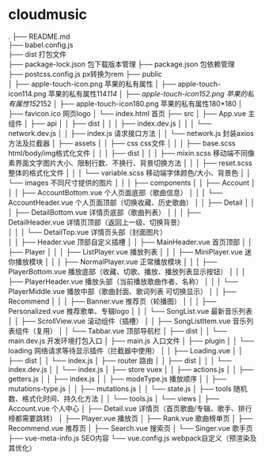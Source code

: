 # cloudmusic

.
├── README.md			
├── babel.config.js			
├── dist                                打包文件         									   
├── package-lock.json                   包下载版本管理
├── package.json                        包依赖管理           
├── postcss.config.js                   px转换为rem
├── public                              
│   ├── apple-touch-icon.png            苹果的私有属性
│   ├── apple-touch-icon114.png         苹果的私有属性114*114
│   ├── apple-touch-icon152.png         苹果的私有属性152*152
│   ├── apple-touch-icon180.png         苹果的私有属性180*180
│   ├── favicon.ico                     网页logo
│   └── index.html                      首页
├── src
│   ├── App.vue                         主组件
│   ├── api
│   │   ├── dist
│   │   │   ├── index.dev.js
│   │   │   └── network.dev.js
│   │   ├── index.js                    请求接口方法
│   │   └── network.js                  封装axios方法及拦截器
│   ├── assets
│   │   ├── css                         css文件
│   │   │   ├── base.scss               html/body/img格式化文件
│   │   │   ├── dist
│   │   │   ├── mixin.scss              移动端不同像素界面文字图片大小、限制行数、不换行、背景切换方法
│   │   │   ├── reset.scss              整体的格式化文件
│   │   │   └── variable.scss           移动端字体颜色/大小、背景色
│   │   └── images                      不同尺寸提供的图片
│   │ 
│   ├── components
│   │   ├── Account
│   │   │   ├── AccountBottom.vue       个人页面底部（歌曲信息）
│   │   │   └── AccountHeader.vue       个人页面顶部（切换收藏、历史歌曲）
│   │   ├── Detail
│   │   │   ├── DetailBottom.vue        详情页底部（歌曲列表）
│   │   │   ├── DetailHeader.vue        详情页顶部（返回上一级、切换背景）        
│   │   │   └── DetailTop.vue           详情页头部（封面图片）           
│   │   ├── Header.vue                  顶部自定义插槽
│   │   ├── MainHeader.vue              首页顶部
│   │   ├── Player
│   │   │   ├── ListPlayer.vue          播放列表
│   │   │   ├── MiniPlayer.vue          迷你播放模块
│   │   │   ├── NormalPlayer.vue        正常播放模块
│   │   │   ├── PlayerBottom.vue        播放底部（收藏、切歌、播放、播放列表显示按钮）
│   │   │   ├── PlayerHeader.vue        播放头部（当前播放歌曲作者、名称）
│   │   │   └── PlayerMiddle.vue        播放中部（歌曲封面、歌词列表 可切换显示）
│   │   ├── Recommend
│   │   │   ├── Banner.vue              推荐页（轮播图）
│   │   │   ├── Personalized.vue        推荐歌单、专辑logo
│   │   │   └── SongList.vue            最新音乐列表
│   │   ├── ScrollView.vue              滚动组件（插槽）
│   │   ├── SongListItem.vue            音乐列表组件（复用）
│   │   └── Tabbar.vue                  顶部导航栏
│   ├── dist
│   │   └── main.dev.js                 开发环境打包入口
│   ├── main.js                         入口文件
│   ├── plugin
│   │   └── loading                     网络请求等待显示插件（拦截器中使用）
│   │       ├── Loading.vue
│   │       ├── dist
│   │       └── index.js
│   ├── router                          路由
│   │   ├── dist
│   │   │   └── index.dev.js
│   │   └── index.js
│   ├── store                           vuex
│   │   ├── actions.js
│   │   ├── getters.js
│   │   ├── index.js
│   │   ├── modeType.js                 播放顺序
│   │   ├── mutations-type.js
│   │   ├── mutations.js
│   │   └── state.js
│   ├── tools                           随机数、格式化时间、持久化方法
│   │   └── tools.js
│   └── views
│       ├── Account.vue                 个人中心
│       ├── Detail.vue                  详情页（首页歌曲/专辑、歌手、排行榜都需要跳转）
│       ├── Player.vue                  播放页
│       ├── Rank.vue                    歌曲榜单页
│       ├── Recommend.vue               推荐页
│       ├── Search.vue                  搜索页
│       └── Singer.vue                  歌手页
├── vue-meta-info.js                    SEO内容
└── vue.config.js                       webpack自定义（预渲染及其优化）
